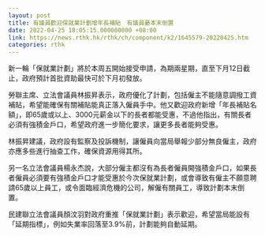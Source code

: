 ```yaml
---
layout: post
title: 有議員歡迎保就業計劃增年長補貼　有議員憂本末倒置
date: 2022-04-25 18:05:15.000000000 +08:00
link: https://news.rthk.hk/rthk/ch/component/k2/1645579-20220425.htm
categories: rthk
---
```


新一輪「保就業計劃」將於本周五開始接受申請，為期兩星期，直至下月12日截止，政府預計首批資助最快可於下月初發放。

勞聯主席、立法會議員林振昇表示，政府優化了計劃，包括僱主不能隨意調撥工資補貼，希望能確保有關補貼能真正落入僱員手中。他又歡迎政府新增「年長補貼名額」，即65歲或以上、3000元薪金以下的長者都能受惠，不過他指出，有關長者必須有強積金戶口，希望政府進一步簡化要求，讓更多長者能夠受惠。

林振昇建議，政府設有監察及投訴機制，讓僱員向當局舉報少部分無良僱主，政府亦應多些進行抽查工作，確保資源用得其所。

另一名立法會議員楊永杰說，大部分僱主都沒有為長者僱員開強積金戶口，如果長者僱員必須要有強積金戶口才能受惠於今次保就業計劃，或會導致有僱主不願意聘請65歲以上員工，或令面臨經濟危機的公司，解僱有關員工，導致計劃本末倒置。

民建聯立法會議員顏汶羽對政府重推「保就業計劃」表示歡迎，希望當局能設有「延期指標」，例如失業率回落至3.9%前，計劃能夠自動延期。
